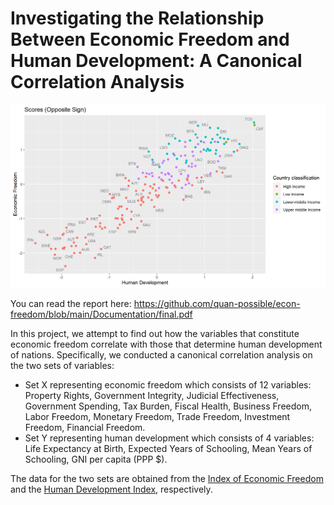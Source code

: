 # Investigating the Relationship Between Economic Freedom and Human Development: A Canonical Correlation Analysis

![Country scores](./Documentation/scores.png)


You can read the report here: <https://github.com/quan-possible/econ-freedom/blob/main/Documentation/final.pdf>


In this project, we attempt to find out how the variables that constitute economic freedom correlate with those that determine human development of nations. Specifically, we conducted a canonical correlation analysis on the two sets of variables:


 - Set X representing economic freedom which consists of 12 variables: Property Rights, Government Integrity, Judicial Effectiveness, Government Spending, Tax Burden, Fiscal Health, Business Freedom, Labor Freedom, Monetary Freedom, Trade Freedom, Investment Freedom, Financial Freedom.
 - Set Y representing human development which consists of 4 variables: Life Expectancy at Birth, Expected Years of Schooling, Mean Years of Schooling, GNI per capita (PPP $).


The data for the two sets are obtained from the [Index of Economic Freedom](https://www.heritage.org/index/) and the [Human Development Index](http://hdr.undp.org/en/content/human-development-index-hdi), respectively.

